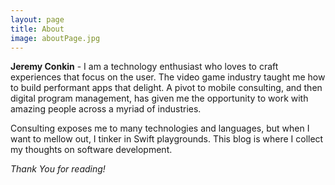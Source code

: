 ```yaml
---
layout: page
title: About
image: aboutPage.jpg
---
```


**Jeremy Conkin** - I am a technology enthusiast who loves to craft experiences that focus on the user. The video game industry taught me how to build performant apps that delight. A pivot to mobile consulting, and then digital program management, has given me the opportunity to work with amazing people across a myriad of industries.

Consulting exposes me to many technologies and languages, but when I want to mellow out, I  tinker in Swift playgrounds. This blog is where I collect my thoughts on software development.

*Thank You for reading!*
